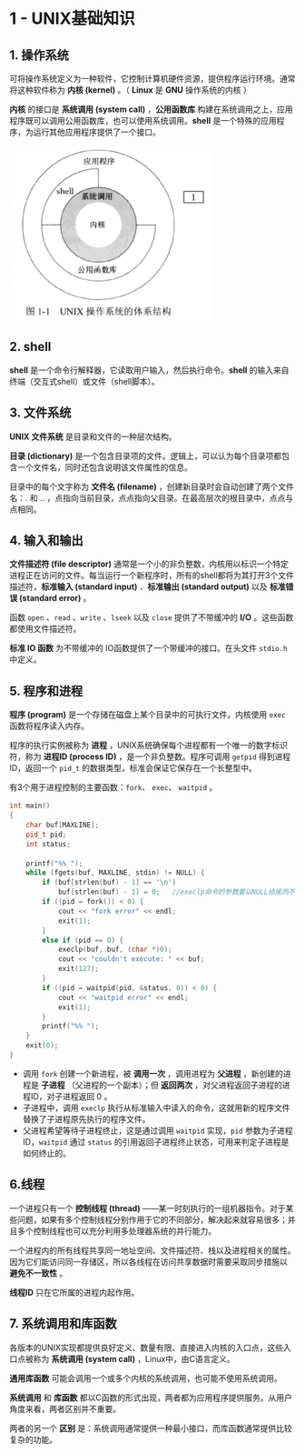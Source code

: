 # 1 - UNIX基础知识

## 1. 操作系统

可将操作系统定义为一种软件，它控制计算机硬件资源，提供程序运行环境。通常将这种软件称为 **内核  (kernel)** 。（ **Linux** 是 **GNU** 操作系统的内核 ）

**内核** 的接口是 **系统调用 (system call)** ，**公用函数库** 构建在系统调用之上，应用程序既可以调用公用函数库，也可以使用系统调用。**shell** 是一个特殊的应用程序，为运行其他应用程序提供了一个接口。

![](./img/1-1.png)



## 2. shell

**shell** 是一个命令行解释器，它读取用户输入，然后执行命令。**shell** 的输入来自终端（交互式shell）或文件（shell脚本）。

## 3. 文件系统

**UNIX 文件系统** 是目录和文件的一种层次结构。

**目录 (dictionary)** 是一个包含目录项的文件。逻辑上，可以认为每个目录项都包含一个文件名，同时还包含说明该文件属性的信息。

目录中的每个文字称为 **文件名 (filename)** ，创建新目录时会自动创建了两个文件名：$.$ 和 $..$  ，点指向当前目录，点点指向父目录。在最高层次的根目录中，点点与点相同。

## 4. 输入和输出

**文件描述符 (file descriptor)** 通常是一个小的非负整数，内核用以标识一个特定进程正在访问的文件。每当运行一个新程序时，所有的shell都将为其打开3个文件描述符，**标准输入 (standard input)** 、**标准输出 (standard output)** 以及 **标准错误 (standard error)** 。

函数 `open` 、`read` 、`write` 、`lseek` 以及 `close` 提供了不带缓冲的 **I/O** 。这些函数都使用文件描述符。

**标准 IO 函数** 为不带缓冲的 IO函数提供了一个带缓冲的接口。在头文件 `stdio.h` 中定义。

## 5. 程序和进程

**程序 (program)** 是一个存储在磁盘上某个目录中的可执行文件。内核使用 `exec` 函数将程序读入内存。

程序的执行实例被称为 **进程** ，UNIX系统确保每个进程都有一个唯一的数字标识符，称为 **进程ID (process ID)** ，是一个非负整数。程序可调用 `getpid` 得到进程ID，返回一个 `pid_t` 的数据类型，标准会保证它保存在一个长整型中。

有3个用于进程控制的主要函数：`fork`、 `exec`、 `waitpid` 。

```c++
int main()
{
    char buf[MAXLINE];
    pid_t pid;
    int status;

    printf("%% ");
    while (fgets(buf, MAXLINE, stdin) != NULL) {
        if (buf[strlen(buf) - 1] == '\n')
            buf[strlen(buf) - 1] = 0;	//execlp命令的参数要以NULL结尾而不是换行符
        if ((pid = fork()) < 0) {
            cout << "fork error" << endl;
            exit(1);
        }
        else if (pid == 0) {
            execlp(buf, buf, (char *)0);
            cout << "couldn't execute: " << buf;
            exit(127);
        }
        if ((pid = waitpid(pid, &status, 0)) < 0) {
            cout << "waitpid error" << endl;
            exit(1);
        }
        printf("%% ");
    }
    exit(0);
}
```

- 调用 `fork` 创建一个新进程，被 **调用一次** ，调用进程为 **父进程** ，新创建的进程是 **子进程** （父进程的一个副本）；但 **返回两次** ，对父进程返回子进程的进程ID，对子进程返回 $0$ 。
- 子进程中，调用 `execlp` 执行从标准输入中读入的命令，这就用新的程序文件替换了子进程原先执行的程序文件。
- 父进程希望等待子进程终止，这是通过调用 `waitpid` 实现，`pid` 参数为子进程ID，`waitpid` 通过 `status` 的引用返回子进程终止状态，可用来判定子进程是如何终止的。

## 6.线程

一个进程只有一个 **控制线程 (thread)** ——某一时刻执行的一组机器指令。对于某些问题，如果有多个控制线程分别作用于它的不同部分，解决起来就容易很多；并且多个控制线程也可以充分利用多处理器系统的并行能力。

一个进程内的所有线程共享同一地址空间、文件描述符、栈以及进程相关的属性。因为它们能访问同一存储区，所以各线程在访问共享数据时需要采取同步措施以 **避免不一致性** 。

**线程ID** 只在它所属的进程内起作用。

## 7. 系统调用和库函数

各版本的UNIX实现都提供良好定义、数量有限、直接进入内核的入口点，这些入口点被称为 **系统调用 (system call)** ，Linux中，由C语言定义。

**通用库函数** 可能会调用一个或多个内核的系统调用，也可能不使用系统调用。

**系统调用** 和 **库函数** 都以C函数的形式出现，两者都为应用程序提供服务。从用户角度来看，两者区别并不重要。

两者的另一个 **区别** 是：系统调用通常提供一种最小接口，而库函数通常提供比较复杂的功能。







